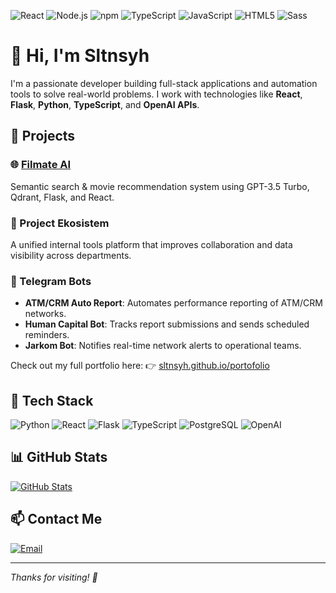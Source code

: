 
![React](https://img.shields.io/badge/React-20232A?style=for-the-badge&logo=react&logoColor=61DAFB) ![Node.js](https://img.shields.io/badge/Node%20js-339933?style=for-the-badge&logo=nodedotjs&logoColor=white) ![npm](https://img.shields.io/badge/npm-CB3837?style=for-the-badge&logo=npm&logoColor=white) ![TypeScript](https://img.shields.io/badge/typescript-%23007ACC.svg?style=for-the-badge&logo=typescript&logoColor=white) ![JavaScript](https://img.shields.io/badge/JavaScript-323330?style=for-the-badge&logo=javascript&logoColor=F7DF1E) ![HTML5](https://img.shields.io/badge/HTML5-E34F26?style=for-the-badge&logo=html5&logoColor=white) ![Sass](https://img.shields.io/badge/Sass-CC6699?style=for-the-badge&logo=sass&logoColor=white)

# 👋 Hi, I'm Sltnsyh

I'm a passionate developer building full-stack applications and automation tools to solve real-world problems. I work with technologies like **React**, **Flask**, **Python**, **TypeScript**, and **OpenAI APIs**.

## 🚀 Projects

### 🌐 [Filmate AI](https://www.filmate.club)
Semantic search & movie recommendation system using GPT-3.5 Turbo, Qdrant, Flask, and React.

### 🧠 Project Ekosistem
A unified internal tools platform that improves collaboration and data visibility across departments.

### 🤖 Telegram Bots
- **ATM/CRM Auto Report**: Automates performance reporting of ATM/CRM networks.
- **Human Capital Bot**: Tracks report submissions and sends scheduled reminders.
- **Jarkom Bot**: Notifies real-time network alerts to operational teams.

Check out my full portfolio here: 👉 [sltnsyh.github.io/portofolio](https://sltnsyh.github.io/portofolio)

## 🧰 Tech Stack

![Python](https://img.shields.io/badge/-Python-05122A?style=flat&logo=python)
![React](https://img.shields.io/badge/-React-05122A?style=flat&logo=react)
![Flask](https://img.shields.io/badge/-Flask-05122A?style=flat&logo=flask)
![TypeScript](https://img.shields.io/badge/-TypeScript-05122A?style=flat&logo=typescript)
![PostgreSQL](https://img.shields.io/badge/-PostgreSQL-05122A?style=flat&logo=postgresql)
![OpenAI](https://img.shields.io/badge/-OpenAI-05122A?style=flat&logo=openai)

## 📊 GitHub Stats

[![GitHub Stats](https://github-readme-stats.vercel.app/api?username=sltnsyh&show_icons=true&theme=radical)](https://github.com/anuraghazra/github-readme-stats)



## 📫 Contact Me

[![Email](https://img.shields.io/badge/-dss283pro@gmail.com-white?style=flat&logo=gmail)](mailto:dss283pro@gmail.com)

---

_Thanks for visiting! 🚀_
